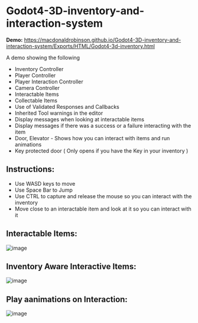 # Godot4-3D-inventory-and-interaction-system

**Demo:** https://macdonaldrobinson.github.io/Godot4-3D-inventory-and-interaction-system/Exports/HTML/Godot4-3d-inventory.html

A demo showing the following
- Inventory Controller
- Player Controller
- Player Interaction Controller
- Camera Controller
- Interactable Items
- Collectable Items
- Use of Validated Responses and Callbacks
- Inherited Tool warnings in the editor
- Display messages when looking at interactable items
- Display messages if there was a success or a failure interacting with the item
- Door, Elevator - Shows how you can interact with items and run animations
- Key protected door ( Only opens if you have the Key in your inventory )

## Instructions:
- Use WASD keys to move
- Use Space Bar to Jump
- Use CTRL to capture and release the mouse so you can interact with the inventory
- Move close to an interactable item and look at it so you can interact with it

## Interactable Items:
![image](https://github.com/MacdonaldRobinson/Godot4-3D-inventory-and-interaction-system/assets/18366446/79258703-5db9-4737-8594-a07971b162f5)

## Inventory Aware Interactive Items:
![image](https://github.com/MacdonaldRobinson/Godot4-3D-inventory-and-interaction-system/assets/18366446/e3c33c35-46c3-4fbb-95b6-949dac7e6bfc)

## Play aanimations on Interaction:
![image](https://github.com/MacdonaldRobinson/Godot4-3D-inventory-and-interaction-system/assets/18366446/7c7952e9-c3de-4a78-ab96-99b7a63c7f9d)





